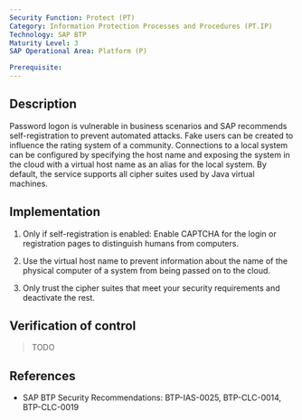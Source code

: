 ```yaml
---
Security Function: Protect (PT)
Category: Information Protection Processes and Procedures (PT.IP)
Technology: SAP BTP
Maturity Level: 3
SAP Operational Area: Platform (P)

Prerequisite: 
---
```


## Description

Password logon is vulnerable in business scenarios and SAP recommends self-registration to prevent automated attacks. Fake users can be created to influence the rating system of a community. Connections to a local system can be configured by specifying the host name and exposing the system in the cloud with a virtual host name as an alias for the local system. By default, the service supports all cipher suites used by Java virtual machines.


## Implementation

1. Only if self-registration is enabled: Enable CAPTCHA for the login or registration pages to distinguish humans from computers.

2. Use the virtual host name to prevent information about the name of the physical computer of a system from being passed on to the cloud.

3. Only trust the cipher suites that meet your security requirements and deactivate the rest.


## Verification of control

> TODO


## References

* SAP BTP Security Recommendations: BTP-IAS-0025, BTP-CLC-0014, BTP-CLC-0019

